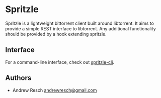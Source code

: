 Spritzle
========

Spritzle is a lightweight bittorrent client built around libtorrent. It aims
to provide a simple REST interface to libtorrent. Any additional
functionality should be provided by a hook extending spritzle.

Interface
---------

For a command-line interface, check out [spritzle-cli](https://github.com/spritzle/spritzle-cli).

Authors
-------

* Andrew Resch <andrewresch@gmail.com>

